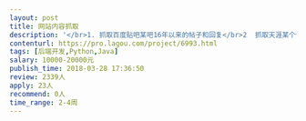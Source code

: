 ```yaml
---                
layout: post       
title: 网站内容抓取           
description: '</br>1. 抓取百度贴吧某吧16年以来的帖子和回复</br>2  抓取天涯某个论坛16年以来的帖子内容和回复</br>3. 觅健某个圈子2016年以来的帖子和回复</br></br>使用python或NodeJS或Java代码抓取，要求代码质量高，结构清晰，抓取到的数据完整，准确</br>'     
contenturl: https://pro.lagou.com/project/6993.html      
tags: [后端开发,Python,Java]            
salary: 10000-20000元          
publish_time: 2018-03-28 17:36:50         
review: 2339人                   
apply: 23人                   
recommend: 0人                   
time_range: 2-4周              
---                 
```

